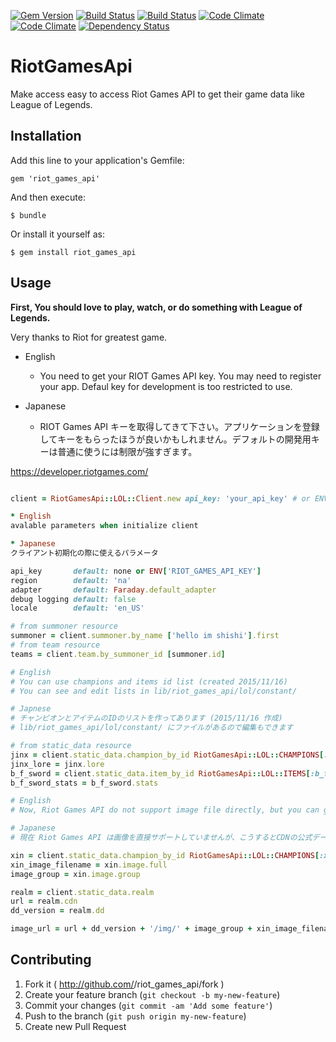 [![Gem Version](https://badge.fury.io/rb/riot_games_api.svg)](http://badge.fury.io/rb/riot_games_api)
[![Build Status](https://drone.io/github.com/shishi/riot_games_api/status.png)](https://drone.io/github.com/shishi/riot_games_api/latest)
[![Build Status](https://travis-ci.org/shishi/riot_games_api.svg?branch=master)](https://travis-ci.org/shishi/riot_games_api)
[![Code Climate](https://codeclimate.com/github/shishi/riot_games_api.png)](https://codeclimate.com/github/shishi/riot_games_api) [![Code Climate](https://codeclimate.com/github/shishi/riot_games_api/coverage.png
)](https://codeclimate.com/github/shishi/riot_games_api)
[![Dependency Status](https://gemnasium.com/shishi/riot_games_api.svg)](https://gemnasium.com/shishi/riot_games_api)

# RiotGamesApi

Make access easy to access Riot Games API to get their game data like League of Legends.

## Installation

Add this line to your application's Gemfile:

    gem 'riot_games_api'

And then execute:

    $ bundle

Or install it yourself as:

    $ gem install riot_games_api

## Usage

**First, You should love to play, watch, or do something with League of Legends.**

Very thanks to Riot for greatest game.

* English
  * You need to get your RIOT Games API key. You may need to register your app. Defaul key for development is too restricted to use.

* Japanese
  * RIOT Games API キーを取得してきて下さい。アプリケーションを登録してキーをもらったほうが良いかもしれません。デフォルトの開発用キーは普通に使うには制限が強すぎます。

https://developer.riotgames.com/

``` ruby

client = RiotGamesApi::LOL::Client.new api_key: 'your_api_key' # or ENV['RIOT_GAMES_API_KEY']

* English
avalable parameters when initialize client

* Japanese
クライアント初期化の際に使えるパラメータ

api_key       default: none or ENV['RIOT_GAMES_API_KEY']
region        default: 'na'
adapter       default: Faraday.default_adapter
debug logging default: false
locale        default: 'en_US'

# from summoner resource
summoner = client.summoner.by_name ['hello im shishi'].first
# from team resource
teams = client.team.by_summoner_id [summoner.id]

# English
# You can use champions and items id list (created 2015/11/16)
# You can see and edit lists in lib/riot_games_api/lol/constant/

# Japnese
# チャンピオンとアイテムのIDのリストを作ってあります (2015/11/16 作成)
# lib/riot_games_api/lol/constant/ にファイルがあるので編集もできます

# from static_data resource
jinx = client.static_data.champion_by_id RiotGamesApi::LOL::CHAMPIONS[:jinx]
jinx_lore = jinx.lore
b_f_sword = client.static_data.item_by_id RiotGamesApi::LOL::ITEMS[:b_f_sword]
b_f_sword_stats = b_f_sword.stats

# English
# Now, Riot Games API do not support image file directly, but you can get url for images their official data. Almost same for items, etc.

# Japanese
# 現在 Riot Games API は画像を直接サポートしていませんが、こうするとCDNの公式データを取得するURLを組み立てることが出来ます。アイテムとかでも大体同じようにできます。

xin = client.static_data.champion_by_id RiotGamesApi::LOL::CHAMPIONS[:xin_zhao]
xin_image_filename = xin.image.full
image_group = xin.image.group

realm = client.static_data.realm
url = realm.cdn
dd_version = realm.dd

image_url = url + dd_version + '/img/' + image_group + xin_image_filename

```

## Contributing

1. Fork it ( http://github.com/<my-github-username>/riot_games_api/fork )
2. Create your feature branch (`git checkout -b my-new-feature`)
3. Commit your changes (`git commit -am 'Add some feature'`)
4. Push to the branch (`git push origin my-new-feature`)
5. Create new Pull Request
